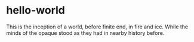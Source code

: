 # hello-world
This is the inception of a world, before finite end, in fire and ice. While the minds of the opaque stood as they had in nearby history before.
